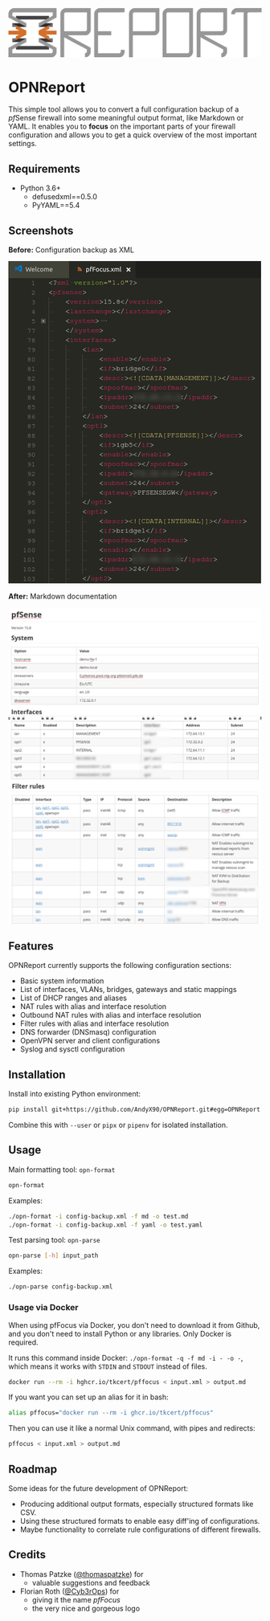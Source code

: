 ![OPNReport](logos/OPNReport.png)

# OPNReport

This simple tool allows you to convert a full configuration backup of a *pf*Sense firewall into some meaningful output format, like Markdown or YAML. It enables you to **focus** on the important parts of your firewall configuration and allows you to get a quick overview of the most important settings.

## Requirements

* Python 3.6+
    * defusedxml==0.5.0
    * PyYAML==5.4

## Screenshots

**Before:** Configuration backup as XML

![Configuration backup as XML](screenshots/pfFocus_xml.png)

**After:** Markdown documentation

![System and Interfaces](screenshots/pfFocus_System_Interfaces.png)
![Filter rules](screenshots/pfFocus_Filter_rules.png)

## Features

OPNReport currently supports the following configuration sections:

* Basic system information
* List of interfaces, VLANs, bridges, gateways and static mappings
* List of DHCP ranges and aliases
* NAT rules with alias and interface resolution
* Outbound NAT rules with alias and interface resolution
* Filter rules with alias and interface resolution
* DNS forwarder (DNSmasq) configuration
* OpenVPN server and client configurations
* Syslog and sysctl configuration

## Installation

Install into existing Python environment:
```bash
pip install git+https://github.com/AndyX90/OPNReport.git#egg=OPNReport
```

Combine this with `--user` or `pipx` or `pipenv` for isolated installation.

## Usage

Main formatting tool: ```opn-format```
```bash
opn-format
```

Examples:
```bash
./opn-format -i config-backup.xml -f md -o test.md
./opn-format -i config-backup.xml -f yaml -o test.yaml
```

Test parsing tool: ```opn-parse```
```bash
opn-parse [-h] input_path
```

Examples:
```bash
./opn-parse config-backup.xml
```

### Usage via Docker

When using pfFocus via Docker, you don't need to download it from Github, and you don't need to install Python or any libraries. Only Docker is required.

It runs this command inside Docker: `./opn-format -q -f md -i - -o -`, which means it works with `STDIN` and `STDOUT` instead of files.

```bash
docker run --rm -i hghcr.io/tkcert/pffocus < input.xml > output.md
```

If you want you can set up an alias for it in bash:

```bash
alias pffocus="docker run --rm -i ghcr.io/tkcert/pffocus"
```

Then you can use it like a normal Unix command, with pipes and redirects:

```bash
pffocus < input.xml > output.md
```

## Roadmap

Some ideas for the future development of OPNReport:

* Producing additional output formats, especially structured formats like CSV.
* Using these structured formats to enable easy diff'ing of configurations.
* Maybe functionality to correlate rule configurations of different firewalls.

## Credits

* Thomas Patzke ([@thomaspatzke](https://github.com/thomaspatzke)) for
    * valuable suggestions and feedback
* Florian Roth ([@Cyb3rOps](https://twitter.com/Cyb3rOps)) for
    * giving it the name *pfFocus*
    * the very nice and gorgeous logo
